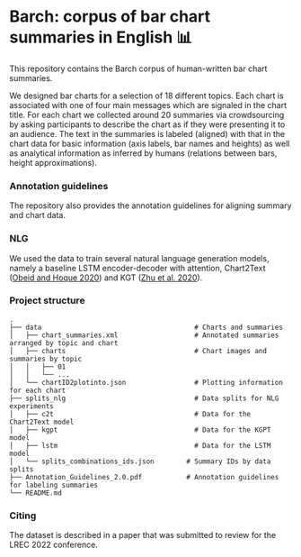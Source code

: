 # Barch: corpus of bar chart summaries in English :bar_chart:

This repository contains the Barch corpus of human-written bar chart summaries. 

We designed bar charts for a selection of 18 different topics. Each chart is associated with one of four main messages which are signaled in the chart title. For each chart we collected around 20 summaries via crowdsourcing by asking participants to describe the chart as if they were presenting it to an audience. The text in the summaries is labeled (aligned) with that in the chart data for basic information (axis labels, bar names and heights) as well as analytical information as inferred by humans (relations between bars, height approximations).

### Annotation guidelines
The repository also provides the annotation guidelines for aligning summary and chart data.

### NLG
We used the data to train several natural language generation models, namely a baseline LSTM encoder-decoder with attention, Chart2Text ([Obeid and Hoque 2020](https://aclanthology.org/2020.inlg-1.20/)) and KGT ([Zhu et al. 2020](https://aclanthology.org/2020.emnlp-main.697/)).


### Project structure

```
.
├── data                                      # Charts and summaries 
│   ├── chart_summaries.xml                   # Annotated summaries arranged by topic and chart
│   ├── charts                                # Chart images and summaries by topic
│   │   ├── 01
│   │   └── ...
│   └── chartID2plotinto.json                 # Plotting information for each chart
├── splits_nlg                                # Data splits for NLG experiments
│   ├── c2t                                   # Data for the Chart2Text model
│   ├── kgpt                                  # Data for the KGPT model
│   ├── lstm                                  # Data for the LSTM model
│   └── splits_combinations_ids.json        # Summary IDs by data splits
├── Annotation_Guidelines_2.0.pdf           # Annotation guidelines for labeling summaries
└── README.md
```

### Citing
The dataset is described in a paper that was submitted to review for the LREC 2022 conference.


